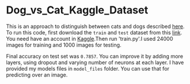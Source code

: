 # Dog_vs_Cat_Kaggle_Dataset

This is an approach to distinguish between cats and dogs described <a href=”https://www.kaggle.com/c/dogs-vs-cats-redux-kernels-edition/”>here</a>.
To run this code, first download the `train` and `test` dataset from this <a href=”https://www.kaggle.com/c/dogs-vs-cats-redux-kernels-edition/data”>link</a>. 
You need have an account in <a href=”https://www.kaggle.com/”>Kaggle</a>.Then run 'train.py'.I used 24000 images for training and 1000 images for testing. 

Final accuracy on test set was `0.7857`. You can improve it by adding more layers, using dropout and varying number of neurons at each layer.
I have provided my models files in `model_files` folder. You can use that for predicting over an image. 

